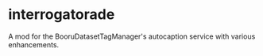 # interrogatorade
 A mod for the BooruDatasetTagManager's autocaption service with various enhancements.

